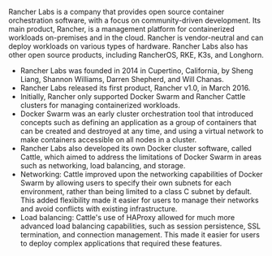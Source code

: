 

Rancher Labs is a company that provides open source container orchestration software, with a focus on community-driven development. Its main product, Rancher, is a management platform for containerized workloads on-premises and in the cloud. Rancher is vendor-neutral and can deploy workloads on various types of hardware. Rancher Labs also has other open source products, including RancherOS, RKE, K3s, and Longhorn.

- Rancher Labs was founded in 2014 in Cupertino, California, by Sheng Liang, Shannon Williams, Darren Shepherd, and Will Chanas.
- Rancher Labs released its first product, Rancher v1.0, in March 2016.
- Initially, Rancher only supported Docker Swarm and Rancher Cattle clusters for managing containerized workloads.
- Docker Swarm was an early cluster orchestration tool that introduced concepts such as defining an application as a group of containers that can be created and destroyed at any time, and using a virtual network to make containers accessible on all nodes in a cluster.
- Rancher Labs also developed its own Docker cluster software, called Cattle, which aimed to address the limitations of Docker Swarm in areas such as networking, load balancing, and storage.
- Networking: Cattle improved upon the networking capabilities of Docker Swarm by allowing users to specify their own subnets for each environment, rather than being limited to a class C subnet by default. This added flexibility made it easier for users to manage their networks and avoid conflicts with existing infrastructure.
- Load balancing: Cattle's use of HAProxy allowed for much more advanced load balancing capabilities, such as session persistence, SSL termination, and connection management. This made it easier for users to deploy complex applications that required these features.

